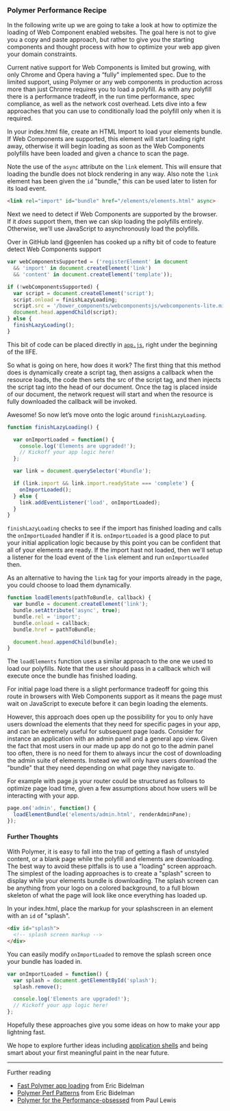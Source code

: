 ### Polymer Performance Recipe

In the following write up we are going to take a look at how to optimize the loading of Web Component enabled websites. The goal here is not to give you a copy and paste approach, but rather to give you the starting components and thought process with how to optimize your web app given your domain constraints.

Current native support for Web Components is limited but growing, with only Chrome and Opera having a “fully" implemented spec. Due to the limited support, using Polymer or any web components in production across more than just Chrome requires you to load a polyfill. As with any polyfill there is a performance tradeoff, in the run time performance, spec compliance, as well as the network cost overhead. Lets dive into a few approaches that you can use to conditionally load the polyfill only when it is required.

In your index.html file, create an HTML Import to load your elements bundle. If Web Components are supported, this element will start loading right away, otherwise it will begin loading as soon as the Web Components polyfills have been loaded and given a chance to scan the page.

Note the use of the `async` attribute on the `link` element. This will ensure that loading the bundle does not block rendering in any way. Also note the `link` element has been given the `id` "bundle," this can be used later to listen for its load event.

```html
<link rel="import" id="bundle" href="/elements/elements.html" async>
```

Next we need to detect if Web Components are supported by the browser. If it _does_ support them, then we can skip loading the polyfills entirely. Otherwise, we'll use JavaScript to asynchronously load the polyfills.

Over in GitHub land @geenlen has cooked up a nifty bit of code to feature detect Web Components support

```js
var webComponentsSupported = ('registerElement' in document
  && 'import' in document.createElement('link')
  && 'content' in document.createElement('template'));
```

```js
if (!webComponentsSupported) {
  var script = document.createElement('script');
  script.onload = finishLazyLoading;
  script.src = '/bower_components/webcomponentsjs/webcomponents-lite.min.js';
  document.head.appendChild(script);
} else {
  finishLazyLoading();
}
```

This bit of code can be placed directly in [`app.js`](https://github.com/PolymerElements/polymer-starter-kit/blob/master/app/scripts/app.js), right under the beginning of the IIFE.

So what is going on here, how does it work? The first thing that this method does is dynamically create a script tag, then assigns a callback when the resource loads, the code then sets the src of the script tag, and then injects the script tag into the head of our document. Once the tag is placed inside of our document, the network request will start and when the resource is fully downloaded the callback will be invoked.

Awesome! So now let’s move onto the logic around `finishLazyLoading`.

```js
function finishLazyLoading() {

  var onImportLoaded = function() {
    console.log('Elements are upgraded!');
    // Kickoff your app logic here!
  };

  var link = document.querySelector('#bundle');

  if (link.import && link.import.readyState === 'complete') {
    onImportLoaded();
  } else {
    link.addEventListener('load', onImportLoaded);
  }
}
```

`finishLazyLoading` checks to see if the import has finished loading and calls the `onImportLoaded` handler if it is. `onImportLoaded` is a good place to put your initial application logic because by this point you can be confident that all of your elements are ready. If the import hast not loaded, then we'll setup a listener for the load event of the `link` element and run `onImportLoaded` then.

As an alternative to having the `link` tag for your imports already in the page, you could choose to load them dynamically.

```js
function loadElements(pathToBundle, callback) {
  var bundle = document.createElement('link');
  bundle.setAttribute('async', true);
  bundle.rel = 'import';
  bundle.onload = callback;
  bundle.href = pathToBundle;

  document.head.appendChild(bundle);
}
```

The `loadElements` function uses a similar approach to the one we used to load our polyfills. Note that the user should pass in a callback which will execute once the bundle has finished loading.

For initial page load there is a slight performance tradeoff for going this route in browsers with Web Components support as it means the page must wait on JavaScript to execute before it can begin loading the elements.

However, this approach does open up the possibility for you to only have users download the elements that they need for specific pages in your app, and can be extremely useful for subsequent page loads. Consider for instance an application with an admin panel and a general app view. Given the fact that most users in our made up app do not go to the admin panel too often, there is no need for them to always incur the cost of downloading the admin suite of elements. Instead we will only have users download the "bundle" that they need depending on what page they navigate to.

For example with page.js your router could be structured as follows to optimize page load time, given a few assumptions about how users will be interacting with your app.

```js
page.on('admin', function() {
  loadElementBundle('elements/admin.html', renderAdminPane);
});
```

#### Further Thoughts

With Polymer, it is easy to fall into the trap of getting a flash of unstyled content, or a blank page while the polyfill and elements are downloading. The best way to avoid these pitfalls is to use a "loading" screen approach. The simplest of the loading approaches is to create a "splash" screen to display while your elements bundle is downloading. The splash screen can be anything from your logo on a colored background, to a full blown skeleton of what the page will look like once everything has loaded up.

In your index.html, place the markup for your splashscreen in an element with an `id` of "splash".

```html
<div id="splash">
  <!-- splash screen markup -->
</div>
```

You can easily modify `onImportLoaded` to remove the splash screen once your bundle has loaded in.

```js
var onImportLoaded = function() {
  var splash = document.getElementById('splash');
  splash.remove();

  console.log('Elements are upgraded!');
  // Kickoff your app logic here!
};
```

Hopefully these approaches give you some ideas on how to make your app lightning fast.

We hope to explore further ideas including [application shells](https://github.com/ebidel/polymer-experiments/blob/master/polymersummit/fouc/appshell.html) and being smart about your first meaningful paint in the near future.

--------

Further reading

* [Fast Polymer app loading](https://gist.github.com/ebidel/1ba71473d687d0567bd3) from Eric Bidelman
* [Polymer Perf Patterns](https://www.youtube.com/watch?v=Yr84DpNaMfk) from Eric Bidelman
* [Polymer for the Performance-obsessed](https://aerotwist.com/blog/polymer-for-the-performance-obsessed/) from Paul Lewis
